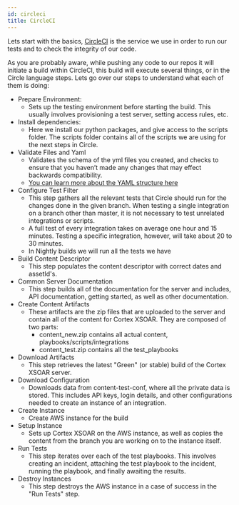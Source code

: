 ```yaml
---
id: circleci
title: CircleCI
---
```


Lets start with the basics, [CircleCI](https://circleci.com) is the service we use in order to run our tests and to check the integrity of our code.

As you are probably aware, while pushing any code to our repos it will initiate a build within CircleCI, this build will execute several things, or in the Circle language steps.
Lets go over our steps to understand what each of them is doing:
- Prepare Environment:
    - Sets up the testing environment before starting the build. This usually involves provisioning a test server, setting access rules, etc.
- Install dependencies:
    - Here we install our python packages, and give access to the scripts folder. The scripts folder contains all of the scripts we are using for the next steps in Circle.
- Validate Files and Yaml
    - Validates the schema of the yml files you created, and checks to ensure that you haven’t made any changes that may effect backwards compatibility.
    - [You can learn more about the YAML structure here](../integrations/yaml-file)
- Configure Test Filter
    - This step gathers all the relevant tests that Circle should run for the changes done in the given branch. When testing a single integration on a branch other than master, it is not necessary to test unrelated integrations or scripts.
    - A full test of every integration takes on average one hour and 15 minutes. Testing a specific integration, however, will take about 20 to 30 minutes.
    - In Nightly builds we will run all the tests we have
- Build Content Descriptor
    - This step populates the content descriptor with correct dates and assetId's.
- Common Server Documentation
    - This step builds all of the documentation for the server and includes, API documentation, getting started, as well as other documentation.
- Create Content Artifacts
    - These artifacts are the zip files that are uploaded to the server and contain all of the content for Cortex XSOAR. They are composed of two parts:
        - content_new.zip contains all actual content, playbooks/scripts/integrations
        - content_test.zip contains all the test_playbooks
- Download Artifacts
    - This step retrieves the latest "Green" (or stable) build of the Cortex XSOAR server.
- Download Configuration
    - Downloads data from content-test-conf, where all the private data is stored. This includes API keys, login details, and other configurations needed to create an instance of an integration.
- Create Instance
    - Create AWS instance for the build
- Setup Instance
    - Sets up Cortex XSOAR on the AWS instance, as well as copies the content from the branch you are working on to the instance itself.
- Run Tests
    - This step iterates over each of the test playbooks. This involves creating an incident, attaching the test playbook to the incident, running the playbook, and finally awaiting the results.
- Destroy Instances
  - This step destroys the AWS instance in a case of success in the "Run Tests" step.
